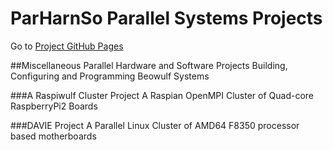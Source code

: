 # ParHarnSo     Parallel Systems Projects
  
Go to [Project GitHub Pages](https://medmatix.github.io/ParHarnSo/)
  
##Miscellaneous Parallel Hardware and Software Projects
Building, Configuring and Programming Beowulf Systems

###A Raspiwulf Cluster Project
A Raspian OpenMPI Cluster of Quad-core RaspberryPi2 Boards
  

###DAVIE Project
A Parallel Linux Cluster of AMD64 F8350 processor based motherboards

